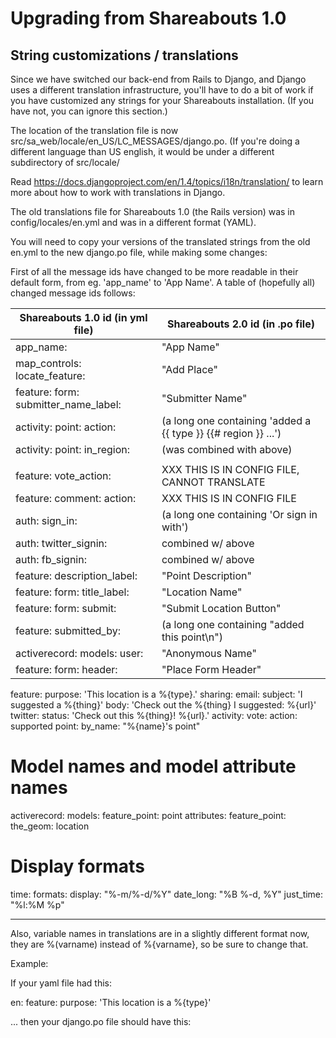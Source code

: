 Upgrading from Shareabouts 1.0
================================

String customizations / translations
-------------------------------------

Since we have switched our back-end from Rails to Django, and Django
uses a different translation infrastructure, you'll have to do a bit
of work if you have customized any strings for your Shareabouts
installation.  (If you have not, you can ignore this section.)

The location of the translation file is now
src/sa_web/locale/en_US/LC_MESSAGES/django.po.  (If you're doing a
different language than US english, it would be under a different
subdirectory of src/locale/

Read https://docs.djangoproject.com/en/1.4/topics/i18n/translation/ to
learn more about how to work with translations in Django.

The old translations file for Shareabouts 1.0 (the Rails version) was in 
config/locales/en.yml and was in a different format (YAML).

You will need to copy your versions of the translated strings from the
old en.yml to the new django.po file, while making some changes:

First of all the message ids have changed to be more readable in their
default form, from eg. 'app_name' to 'App Name'.  A table of
(hopefully all) changed message ids follows:


Shareabouts 1.0 id (in yml file)        | Shareabouts 2.0 id (in .po file)
----------------------------------------|-----------------------------------
  app_name:                             | "App Name"
  map_controls: locate_feature:         | "Add Place"
  feature: form: submitter_name_label:  | "Submitter Name"
  activity: point: action:              | (a long one containing 'added a {{ type }} {{# region }} ...')
  activity: point: in_region:           | (was combined with above)
                                        |
  feature: vote_action:                 | XXX THIS IS IN CONFIG FILE, CANNOT TRANSLATE
  feature: comment: action:             | XXX THIS IS IN CONFIG FILE
 auth: sign_in:                         | (a long one containing 'Or sign in with')
  auth: twitter_signin:                 | combined w/ above
  auth: fb_signin:                      | combined w/ above
  feature: description_label:           | "Point Description"
  feature: form: title_label:           | "Location Name"
  feature: form: submit:                | "Submit Location Button"
  feature: submitted_by:                | (a long one containing "added this point\n")
  activerecord: models: user:           | "Anonymous Name"
  feature: form: header:                | "Place Form Header"

  feature:
    purpose: 'This location is a %{type}.'
    sharing:
      email:
        subject: 'I suggested a %{thing}'
        body: 'Check out the %{thing} I suggested: %{url}'
      twitter:
        status: 'Check out this %{thing}! %{url}.'
  activity:
    vote:
      action: supported
    point:
      by_name: "%{name}'s point"
  # Model names and model attribute names
  activerecord:
    models:
      feature_point: point
    attributes:
      feature_point:
        the_geom: location
  # Display formats
  time:
    formats:
      display: "%-m/%-d/%Y"
      date_long: "%B %-d, %Y"
      just_time: "%l:%M %p"


------


Also, variable names in translations are in a slightly different
format now, they are %(varname) instead of %{varname}, so be sure to
change that.

Example:

If your yaml file had this:

en:
  feature:
    purpose: 'This location is a %{type}'

... then your django.po file should have this:

